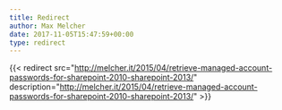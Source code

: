 ```yaml
---
title: Redirect
author: Max Melcher
date: 2017-11-05T15:47:59+00:00
type: redirect
---
```

{{< redirect src="http://melcher.it/2015/04/retrieve-managed-account-passwords-for-sharepoint-2010-sharepoint-2013/" description="http://melcher.it/2015/04/retrieve-managed-account-passwords-for-sharepoint-2010-sharepoint-2013/" >}}
